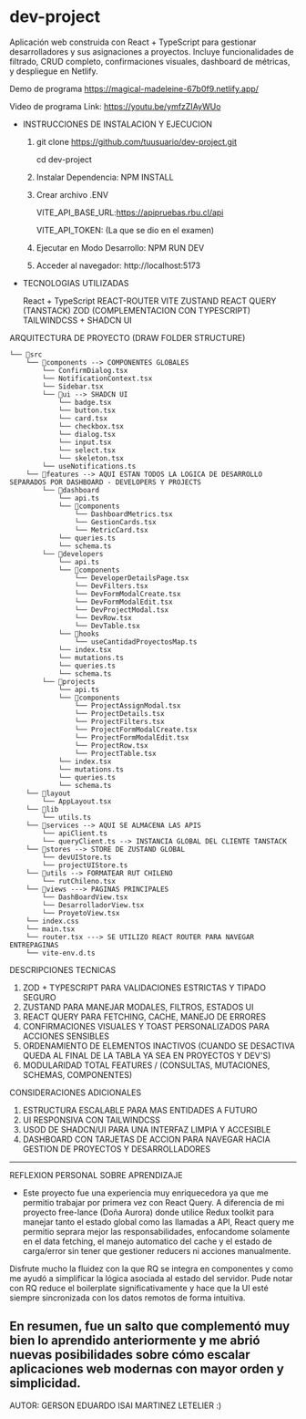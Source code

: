 # dev-project
Aplicación web construida con React + TypeScript para gestionar desarrolladores y sus asignaciones a proyectos. Incluye funcionalidades de filtrado, CRUD completo, confirmaciones visuales, dashboard de métricas, y despliegue en Netlify.

Demo de programa
https://magical-madeleine-67b0f9.netlify.app/

Video de programa
Link: https://youtu.be/ymfzZIAyWUo

- INSTRUCCIONES DE INSTALACION Y EJECUCION
  1) git clone https://github.com/tuusuario/dev-project.git
     
     cd dev-project
     
  3) Instalar Dependencia: NPM INSTALL
  4) Crear archivo .ENV
     
     VITE_API_BASE_URL:https://apipruebas.rbu.cl/api
     
     VITE_API_TOKEN: (La que se dio en el examen)
     
  6) Ejecutar en Modo Desarrollo: NPM RUN DEV
     
  8) Acceder al navegador: http://localhost:5173
 
 - TECNOLOGIAS UTILIZADAS

   React + TypeScript
   REACT-ROUTER
   VITE
   ZUSTAND
   REACT QUERY (TANSTACK)
   ZOD (COMPLEMENTACION CON TYPESCRIPT)
   TAILWINDCSS + SHADCN UI


ARQUITECTURA DE PROYECTO (DRAW FOLDER STRUCTURE)
```
└── 📁src
    └── 📁components --> COMPONENTES GLOBALES
        └── ConfirmDialog.tsx
        └── NotificationContext.tsx
        └── Sidebar.tsx
        └── 📁ui --> SHADCN UI
            └── badge.tsx
            └── button.tsx
            └── card.tsx
            └── checkbox.tsx
            └── dialog.tsx
            └── input.tsx
            └── select.tsx
            └── skeleton.tsx
        └── useNotifications.ts
    └── 📁features --> AQUI ESTAN TODOS LA LOGICA DE DESARROLLO SEPARADOS POR DASHBOARD - DEVELOPERS Y PROJECTS
        └── 📁dashboard
            └── api.ts
            └── 📁components
                └── DashboardMetrics.tsx
                └── GestionCards.tsx
                └── MetricCard.tsx
            └── queries.ts
            └── schema.ts
        └── 📁developers
            └── api.ts
            └── 📁components
                └── DeveloperDetailsPage.tsx
                └── DevFilters.tsx
                └── DevFormModalCreate.tsx
                └── DevFormModalEdit.tsx
                └── DevProjectModal.tsx
                └── DevRow.tsx
                └── DevTable.tsx
            └── 📁hooks
                └── useCantidadProyectosMap.ts
            └── index.tsx
            └── mutations.ts
            └── queries.ts
            └── schema.ts
        └── 📁projects
            └── api.ts
            └── 📁components
                └── ProjectAssignModal.tsx
                └── ProjectDetails.tsx
                └── ProjectFilters.tsx
                └── ProjectFormModalCreate.tsx
                └── ProjectFormModalEdit.tsx
                └── ProjectRow.tsx
                └── ProjectTable.tsx
            └── index.tsx
            └── mutations.ts
            └── queries.ts
            └── schema.ts
    └── 📁layout
        └── AppLayout.tsx
    └── 📁lib
        └── utils.ts
    └── 📁services --> AQUI SE ALMACENA LAS APIS
        └── apiClient.ts
        └── queryClient.ts --> INSTANCIA GLOBAL DEL CLIENTE TANSTACK
    └── 📁stores --> STORE DE ZUSTAND GLOBAL
        └── devUIStore.ts
        └── projectUIStore.ts
    └── 📁utils --> FORMATEAR RUT CHILENO
        └── rutChileno.tsx
    └── 📁views ---> PAGINAS PRINCIPALES
        └── DashBoardView.tsx
        └── DesarrolladorView.tsx
        └── ProyetoView.tsx
    └── index.css
    └── main.tsx
    └── router.tsx ---> SE UTILIZO REACT ROUTER PARA NAVEGAR ENTREPAGINAS
    └── vite-env.d.ts
```

DESCRIPCIONES TECNICAS
1) ZOD + TYPESCRIPT PARA VALIDACIONES ESTRICTAS Y TIPADO SEGURO
2) ZUSTAND PARA MANEJAR MODALES, FILTROS, ESTADOS UI
3) REACT QUERY PARA FETCHING, CACHE, MANEJO DE ERRORES
4) CONFIRMACIONES VISUALES Y TOAST PERSONALIZADOS PARA ACCIONES SENSIBLES
5) ORDENAMIENTO DE ELEMENTOS INACTIVOS (CUANDO SE DESACTIVA QUEDA AL FINAL DE LA TABLA YA SEA EN PROYECTOS Y DEV'S)
6) MODULARIDAD TOTAL FEATURES / (CONSULTAS, MUTACIONES, SCHEMAS, COMPONENTES)

CONSIDERACIONES ADICIONALES
1) ESTRUCTURA ESCALABLE PARA MAS ENTIDADES A FUTURO
2) UI RESPONSIVA CON TAILWINDCSS
3) USOD DE SHADCN/UI PARA UNA INTERFAZ LIMPIA Y ACCESIBLE
4) DASHBOARD CON TARJETAS DE ACCION PARA NAVEGAR HACIA GESTION DE PROYECTOS Y DESARROLLADORES

-------------------------------------
REFLEXION PERSONAL SOBRE APRENDIZAJE
- Este proyecto fue una experiencia muy enriquecedora ya que me permitio trabajar por primera vez con React Query. A diferencia de mi proyecto free-lance (Doña Aurora) donde utilice Redux toolkit para manejar tanto el estado global como las llamadas a API, React query me permitio seprara mejor las responsabilidades, enfocandome solamente en el data fetching, el manejo automatico del cache y el estado de carga/error sin tener que gestioner reducers ni acciones manualmente.

Disfrute mucho la fluidez con la que RQ se integra en componentes y como me ayudó a simplificar la lógica asociada al estado del servidor. Pude notar con RQ reduce el boilerplate significativamente y hace que la UI esté siempre sincronizada con los datos remotos de forma intuitiva.

En resumen, fue un salto que complementó muy bien lo aprendido anteriormente y me abrió nuevas posibilidades sobre cómo escalar aplicaciones web modernas con mayor orden y simplicidad.
-------------------------------------------

AUTOR: GERSON EDUARDO ISAI MARTINEZ LETELIER :)

